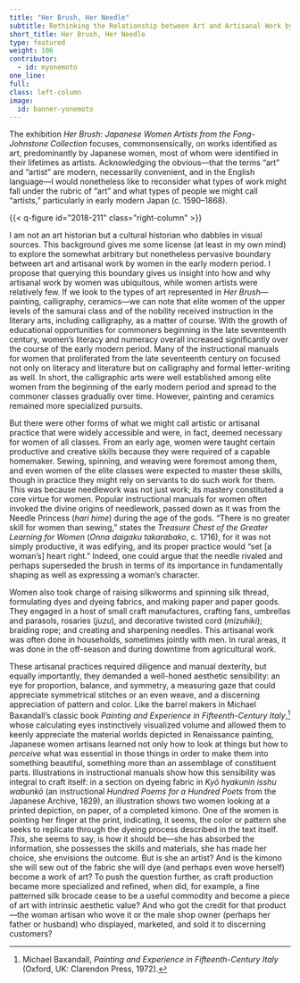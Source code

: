 ```yaml
---
title: "Her Brush, Her Needle"
subtitle: Rethinking the Relationship between Art and Artisanal Work by Women in Early Modern Japan
short_title: Her Brush, Her Needle
type: featured
weight: 106
contributor:
  - id: myonemoto
one_line:
full:
class: left-column
image:
  id: banner-yonemoto
---
```


The exhibition *Her Brush:* *Japanese Women Artists from the Fong-Johnstone Collection* focuses, commonsensically, on works identified as art, predominantly by Japanese women, most of whom were identified in their lifetimes as artists. Acknowledging the obvious—that the terms “art” and “artist” are modern, necessarily convenient, and in the English language—I would nonetheless like to reconsider what types of work might fall under the rubric of “art” and what types of people we might call “artists,” particularly in early modern Japan (c. 1590–1868).

{{< q-figure id="2018-211" class="right-column" >}}

I am not an art historian but a cultural historian who dabbles in visual sources. This background gives me some license (at least in my own mind) to explore the somewhat arbitrary but nonetheless pervasive boundary between art and artisanal work by women in the early modern period. I propose that querying this boundary gives us insight into how and why artisanal work by women was ubiquitous, while women artists were relatively few. If we look to the types of art represented in *Her Brush*—painting, calligraphy, ceramics—we can note that elite women of the upper levels of the samurai class and of the nobility received instruction in the literary arts, including calligraphy, as a matter of course. With the growth of educational opportunities for commoners beginning in the late seventeenth century, women’s literacy and numeracy overall increased significantly over the course of the early modern period. Many of the instructional manuals for women that proliferated from the late seventeenth century on focused not only on literacy and literature but on calligraphy and formal letter-writing as well. In short, the calligraphic arts were well established among elite women from the beginning of the early modern period and spread to the commoner classes gradually over time. However, painting and ceramics remained more specialized pursuits.

But there were other forms of what we might call artistic or artisanal practice that were widely accessible and were, in fact, deemed necessary for women of all classes. From an early age, women were taught certain productive and creative skills because they were required of a capable homemaker. Sewing, spinning, and weaving were foremost among them, and even women of the elite classes were expected to master these skills, though in practice they might rely on servants to do such work for them. This was because needlework was not just work; its mastery constituted a core virtue for women. Popular instructional manuals for women often invoked the divine origins of needlework, passed down as it was from the Needle Princess (*hari hime*) during the age of the gods. “There is no greater skill for women than sewing,” states the *Treasure Chest of the Greater Learning for Women* (*Onna daigaku takarabako*, c. 1716), for it was not simply productive, it was edifying, and its proper practice would “set [a woman’s] heart right.” Indeed, one could argue that the needle rivaled and perhaps superseded the brush in terms of its importance in fundamentally shaping as well as expressing a woman’s character.

Women also took charge of raising silkworms and spinning silk thread, formulating dyes and dyeing fabrics, and making paper and paper goods. They engaged in a host of small craft manufactures, crafting fans, umbrellas and parasols, rosaries (*juzu*), and decorative twisted cord (*mizuhiki*); braiding rope; and creating and sharpening needles. This artisanal work was often done in households, sometimes jointly with men. In rural areas, it was done in the off-season and during downtime from agricultural work.

These artisanal practices required diligence and manual dexterity, but equally importantly, they demanded a well-honed aesthetic sensibility: an eye for proportion, balance, and symmetry, a measuring gaze that could appreciate symmetrical stitches or an even weave, and a discerning appreciation of pattern and color. Like the barrel makers in Michael Baxandall’s classic book *Painting and Experience in Fifteenth-Century Italy*,[^1] whose calculating eyes instinctively visualized volume and allowed them to keenly appreciate the material worlds depicted in Renaissance painting, Japanese women artisans learned not only how to look at things but how to *perceive* what was essential in those things in order to make them into something beautiful, something more than an assemblage of constituent parts. Illustrations in instructional manuals show how this sensibility was integral to craft itself: in a section on dyeing fabric in *Kyō hyakunin isshu wabunkō* (an instructional *Hundred Poems for a Hundred Poets* from the Japanese Archive, 1829), an illustration shows two women looking at a printed depiction, on paper, of a completed kimono. One of the women is pointing her finger at the print, indicating, it seems, the color or pattern she seeks to replicate through the dyeing process described in the text itself. *This*, she seems to say, is how it should be—she has absorbed the information, she possesses the skills and materials, she has made her choice, she envisions the outcome. But is she an artist? And is the kimono she will sew out of the fabric she will dye (and perhaps even wove herself) become a work of art? To push the question further, as craft production became more specialized and refined, when did, for example, a fine patterned silk brocade cease to be a useful commodity and become a piece of art with intrinsic aesthetic value? And who got the credit for that product—the woman artisan who wove it or the male shop owner (perhaps her father or husband) who displayed, marketed, and sold it to discerning customers?


[^1]: Michael Baxandall, *Painting and Experience in Fifteenth-Century Italy* (Oxford, UK: Clarendon Press, 1972).
